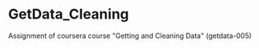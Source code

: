 GetData_Cleaning
================

Assignment of coursera course "Getting and Cleaning Data" (getdata-005)
